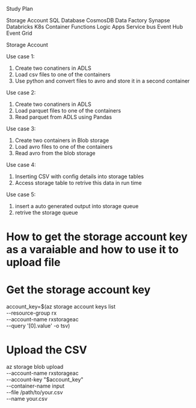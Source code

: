 Study Plan

Storage Account
SQL Database
CosmosDB
Data Factory
Synapse
Databricks
K8s
Container
Functions
Logic Apps
Service bus
Event Hub
Event Grid





Storage Account

Use case 1:
1. Create two conatiners in ADLS
2. Load csv files to one of the containers
3. Use python and convert files to avro and store it in a second container

Use case 2:
1. Create two conatiners in ADLS
2. Load parquet files to one of the containers
3. Read parquet from ADLS using Pandas

Use case 3:
1. Create two containers in Blob storage
2. Load avro files to one of the containers
3. Read avro from the blob storage

Use case 4:
1. Inserting CSV with config details into storage tables
2. Access storage table to retrive this data in run time

Use case 5:
1. insert a auto generated output into storage queue
2. retrive the storage queue

# How to get the storage account key as a varaiable and how to use it to upload file
# Get the storage account key
account_key=$(az storage account keys list \
  --resource-group rx \
  --account-name rxstorageac \
  --query '[0].value' -o tsv)

# Upload the CSV
az storage blob upload \
  --account-name rxstorageac \
  --account-key "$account_key" \
  --container-name input \
  --file /path/to/your.csv \
  --name your.csv